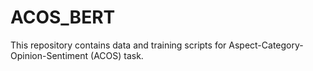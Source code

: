 # ACOS_BERT
This repository contains data and training scripts for Aspect-Category-Opinion-Sentiment (ACOS) task. 
